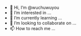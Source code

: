 - 👋 Hi, I’m @wuchuwuyou
- 👀 I’m interested in ...
- 🌱 I’m currently learning ...
- 💞️ I’m looking to collaborate on ...
- 📫 How to reach me ...

<!---
wuchuwuyou/wuchuwuyou is a ✨ special ✨ repository because its `README.md` (this file) appears on your GitHub profile.
You can click the Preview link to take a look at your changes.
--->
